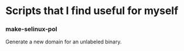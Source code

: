 # Scripts that I find useful for myself

### make-selinux-pol

Generate a new domain for an unlabeled binary.
